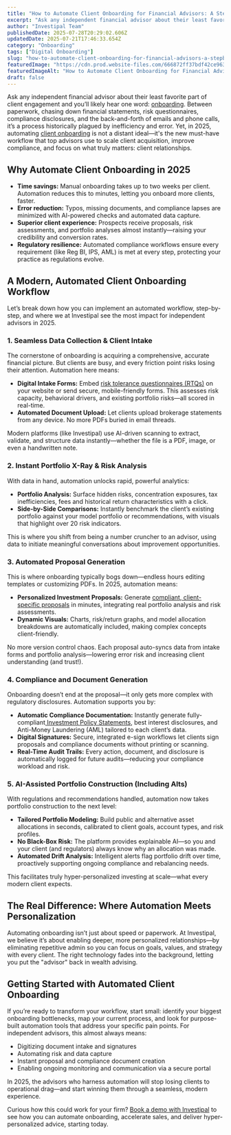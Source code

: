 ```yaml
---
title: "How to Automate Client Onboarding for Financial Advisors: A Step-by-Step Workflow for 2025"
excerpt: "Ask any independent financial advisor about their least favorite part of client engagement and you’ll likely hear one word: onboarding ."
author: "Investipal Team"
publishedDate: 2025-07-28T20:29:02.606Z
updatedDate: 2025-07-21T17:46:33.654Z
category: "Onboarding"
tags: ["Digital Onboarding"]
slug: "how-to-automate-client-onboarding-for-financial-advisors-a-stepbystep-workflow-for-2025"
featuredImage: "https://cdn.prod.website-files.com/666872ff37bdf42ce9637d77/687e7c8441871dd3bafa5fd7_How%20Top%20Advisors%20Prove%20Their%20Worth%20(Without%20Overloading%20Clients%20with%20Data)%20(8).png"
featuredImageAlt: "How to Automate Client Onboarding for Financial Advisors: A Step-by-Step Workflow for 2025"
draft: false
---
```

<p id="">Ask any independent financial advisor about their least favorite part of client engagement and you’ll likely hear one word: <a href="/blog/category/onboarding">onboarding</a>. Between paperwork, chasing down financial statements, risk questionnaires, compliance disclosures, and the back-and-forth of emails and phone calls, it’s a process historically plagued by inefficiency and error. Yet, in 2025, automating <a href="/features/client-acquisition">client onboarding</a> is not a distant ideal—it's the new must-have workflow that top advisors use to scale client acquisition, improve compliance, and focus on what truly matters: client relationships.</p><h2 id="">Why Automate Client Onboarding in 2025</h2><ul id=""><li id=""><strong id="">Time savings:</strong> Manual onboarding takes up to two weeks per client. Automation reduces this to minutes, letting you onboard more clients, faster.</li><li id=""><strong id="">Error reduction:</strong> Typos, missing documents, and compliance lapses are minimized with AI-powered checks and automated data capture.</li><li id=""><strong id="">Superior client experience:</strong> Prospects receive proposals, risk assessments, and portfolio analyses almost instantly—raising your credibility and conversion rates.</li><li id=""><strong id="">Regulatory resilience:</strong> Automated compliance workflows ensure every requirement (like Reg BI, IPS, AML) is met at every step, protecting your practice as regulations evolve.</li></ul><h2 id="">A Modern, Automated Client Onboarding Workflow</h2><p id="">Let’s break down how you can implement an automated workflow, step-by-step, and where we at Investipal see the most impact for independent advisors in 2025.</p><h3 id="">1. Seamless Data Collection & Client Intake</h3><p id="">The cornerstone of onboarding is acquiring a comprehensive, accurate financial picture. But clients are busy, and every friction point risks losing their attention. Automation here means:</p><ul id=""><li id=""><strong id="">Digital Intake Forms:</strong> Embed <a href="/risk-assessment">risk tolerance questionnaires (RTQs)</a> on your website or send secure, mobile-friendly forms. This assesses risk capacity, behavioral drivers, and existing portfolio risks—all scored in real-time.</li><li id=""><strong id="">Automated Document Upload:</strong> Let clients upload brokerage statements from any device. No more PDFs buried in email threads.</li></ul><p id="">Modern platforms (like Investipal) use AI-driven scanning to extract, validate, and structure data instantly—whether the file is a PDF, image, or even a handwritten note.</p><h3 id="">2. Instant Portfolio X-Ray & Risk Analysis</h3><p id="">With data in hand, automation unlocks rapid, powerful analytics:</p><ul id=""><li id=""><strong id="">Portfolio Analysis:</strong>&nbsp;Surface hidden risks, concentration exposures, tax inefficiencies, fees and historical return characteristics with a click.</li><li id=""><strong id="">Side-by-Side Comparisons:</strong> Instantly benchmark the client’s existing portfolio against your model portfolio or recommendations, with visuals that highlight over 20 risk indicators.</li></ul><p id="">This is where you shift from being a number cruncher to an advisor, using data to initiate meaningful conversations about improvement opportunities.</p><h3 id="">3. Automated Proposal Generation</h3><p id="">This is where onboarding typically bogs down—endless hours editing templates or customizing PDFs. In 2025, automation means:</p><ul id=""><li id=""><strong id="">Personalized Investment Proposals:</strong> Generate <a href="/blog/investment-proposal-software-what-growing-financial-advisor-firms-need-to-know">compliant, client-specific proposals</a> in minutes, integrating real portfolio analysis and risk assessments.</li><li id=""><strong id="">Dynamic Visuals:</strong> Charts, risk/return graphs, and model allocation breakdowns are automatically included, making complex concepts client-friendly.</li></ul><p id="">No more version control chaos. Each proposal auto-syncs data from intake forms and portfolio analysis—lowering error risk and increasing client understanding (and trust!).</p><h3 id="">4. Compliance and Document Generation</h3><p id="">Onboarding doesn’t end at the proposal—it only gets more complex with regulatory disclosures. Automation supports you by:</p><ul id=""><li id=""><strong id="">Automatic Compliance&nbsp;Documentation:</strong> Instantly generate fully-compliant<a href="/features/investment-policy-statements"> Investment Policy Statements</a>, best interest disclosures, and Anti-Money Laundering (AML)&nbsp;tailored to each client’s data.</li><li id=""><strong id="">Digital Signatures:</strong> Secure, integrated e-sign workflows let clients sign proposals and compliance documents without printing or scanning.</li><li id=""><strong id="">Real-Time Audit Trails:</strong> Every action, document, and disclosure is automatically logged for future audits—reducing your compliance workload and risk.</li></ul><h3 id="">5. AI-Assisted Portfolio Construction (Including Alts)</h3><p id="">With regulations and recommendations handled, automation now takes portfolio construction to the next level:</p><ul id=""><li id=""><strong id="">Tailored Portfolio Modeling:</strong> Build public and alternative asset allocations in seconds, calibrated to client goals, account types, and risk profiles.</li><li id=""><strong id="">No Black-Box Risk:</strong> The platform provides explainable AI—so you and your client (and regulators) always know why an allocation was made.</li><li id=""><strong id="">Automated Drift Analysis:</strong> Intelligent alerts flag portfolio drift over time, proactively supporting ongoing compliance and rebalancing needs.</li></ul><p id="">This facilitates truly hyper-personalized investing at scale—what every modern client expects.</p><h2 id="">The Real Difference: Where Automation Meets Personalization</h2><p id="">Automating onboarding isn’t just about speed or paperwork. At Investipal, we believe it’s about enabling deeper, more personalized relationships—by eliminating repetitive admin so you can focus on goals, values, and strategy with every client. The right technology fades into the background, letting you put the "advisor" back in wealth advising.</p><h2 id="">Getting Started with Automated Client Onboarding</h2><p id="">If you’re ready to transform your workflow, start small: identify your biggest onboarding bottlenecks, map your current process, and look for purpose-built automation tools that address your specific pain points. For independent advisors, this almost always means:</p><ul id=""><li id="">Digitizing document intake and signatures</li><li id="">Automating risk and data capture</li><li id="">Instant proposal and compliance document creation</li><li id="">Enabling ongoing monitoring and communication via a secure portal</li></ul><p id="">In 2025, the advisors who harness automation will stop losing clients to operational drag—and start winning them through a seamless, modern experience.</p><p id="">Curious how this could work for your firm? <a href="/book-a-demo" target="_blank">Book a demo with Investipal</a> to see how you can automate onboarding, accelerate sales, and deliver hyper-personalized advice, starting today.</p>